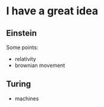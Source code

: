 # I have a great idea

## Einstein
Some points:
* relativity
* brownian movement

## Turing
* machines
